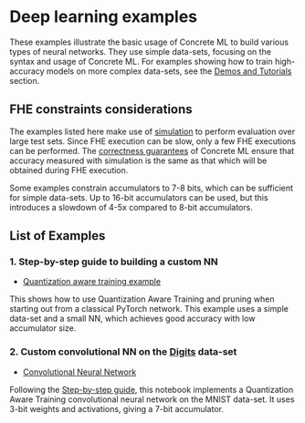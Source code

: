 # Deep learning examples

These examples illustrate the basic usage of Concrete ML to build various types of neural networks. They use simple data-sets, focusing on the syntax and usage of Concrete ML. For examples showing how to train high-accuracy models on more complex data-sets, see the [Demos and Tutorials](showcase.md) section.

## FHE constraints considerations

The examples listed here make use of [simulation](../explanations/compilation.md#fhe-simulation) to perform evaluation over large test sets. Since FHE execution can be slow, only a few FHE executions can be performed. The [correctness guarantees](../getting-started/concepts.md#cryptography-concepts) of Concrete ML ensure that accuracy measured with simulation is the same as that which will be obtained during FHE execution.

Some examples constrain accumulators to 7-8 bits, which can be sufficient for simple data-sets. Up to 16-bit accumulators can be used, but this introduces a slowdown of 4-5x compared to 8-bit accumulators.

## List of Examples

### 1. Step-by-step guide to building a custom NN

- [Quantization aware training example](../advanced_examples/QuantizationAwareTraining.ipynb)

This shows how to use Quantization Aware Training and pruning when starting out from a classical PyTorch network. This example uses a simple data-set and a small NN, which achieves good accuracy with low accumulator size.

### 2. Custom convolutional NN on the [Digits](https://scikit-learn.org/stable/modules/generated/sklearn.datasets.load_digits.html) data-set

- [Convolutional Neural Network](../advanced_examples/ConvolutionalNeuralNetwork.ipynb)

Following the [Step-by-step guide](../deep-learning/fhe_friendly_models.md), this notebook implements a Quantization Aware Training convolutional neural network on the MNIST data-set. It uses 3-bit weights and activations, giving a 7-bit accumulator.
